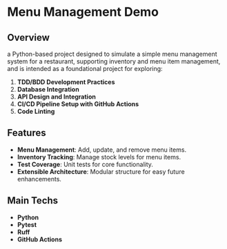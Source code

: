 # Menu Management Demo

## Overview

a Python-based project designed to simulate a simple menu management system for a restaurant, supporting inventory and menu item management, and is intended as a foundational project for exploring:

1. **TDD/BDD Development Practices**
2. **Database Integration**
3. **API Design and Integration**
4. **CI/CD Pipeline Setup with GitHub Actions**
5. **Code Linting**

## Features

- **Menu Management**: Add, update, and remove menu items.
- **Inventory Tracking**: Manage stock levels for menu items.
- **Test Coverage**: Unit tests for core functionality.
- **Extensible Architecture**: Modular structure for easy future enhancements.

## Main Techs

- **Python**
- **Pytest**
- **Ruff**
- **GitHub Actions**
